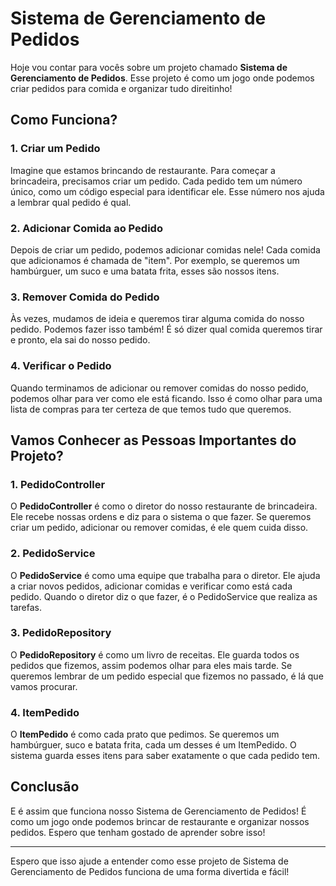 # Sistema de Gerenciamento de Pedidos

Hoje vou contar para vocês sobre um projeto chamado **Sistema de Gerenciamento de Pedidos**. Esse projeto é como um jogo onde podemos criar pedidos para comida e organizar tudo direitinho!

## Como Funciona?

### 1. Criar um Pedido

Imagine que estamos brincando de restaurante. Para começar a brincadeira, precisamos criar um pedido. Cada pedido tem um número único, como um código especial para identificar ele. Esse número nos ajuda a lembrar qual pedido é qual.

### 2. Adicionar Comida ao Pedido

Depois de criar um pedido, podemos adicionar comidas nele! Cada comida que adicionamos é chamada de "item". Por exemplo, se queremos um hambúrguer, um suco e uma batata frita, esses são nossos itens.

### 3. Remover Comida do Pedido

Às vezes, mudamos de ideia e queremos tirar alguma comida do nosso pedido. Podemos fazer isso também! É só dizer qual comida queremos tirar e pronto, ela sai do nosso pedido.

### 4. Verificar o Pedido

Quando terminamos de adicionar ou remover comidas do nosso pedido, podemos olhar para ver como ele está ficando. Isso é como olhar para uma lista de compras para ter certeza de que temos tudo que queremos.

## Vamos Conhecer as Pessoas Importantes do Projeto?

### 1. **PedidoController**

O **PedidoController** é como o diretor do nosso restaurante de brincadeira. Ele recebe nossas ordens e diz para o sistema o que fazer. Se queremos criar um pedido, adicionar ou remover comidas, é ele quem cuida disso.

### 2. **PedidoService**

O **PedidoService** é como uma equipe que trabalha para o diretor. Ele ajuda a criar novos pedidos, adicionar comidas e verificar como está cada pedido. Quando o diretor diz o que fazer, é o PedidoService que realiza as tarefas.

### 3. **PedidoRepository**

O **PedidoRepository** é como um livro de receitas. Ele guarda todos os pedidos que fizemos, assim podemos olhar para eles mais tarde. Se queremos lembrar de um pedido especial que fizemos no passado, é lá que vamos procurar.

### 4. **ItemPedido**

O **ItemPedido** é como cada prato que pedimos. Se queremos um hambúrguer, suco e batata frita, cada um desses é um ItemPedido. O sistema guarda esses itens para saber exatamente o que cada pedido tem.

## Conclusão

E é assim que funciona nosso Sistema de Gerenciamento de Pedidos! É como um jogo onde podemos brincar de restaurante e organizar nossos pedidos. Espero que tenham gostado de aprender sobre isso!

---

Espero que isso ajude a entender como esse projeto de Sistema de Gerenciamento de Pedidos funciona de uma forma divertida e fácil!